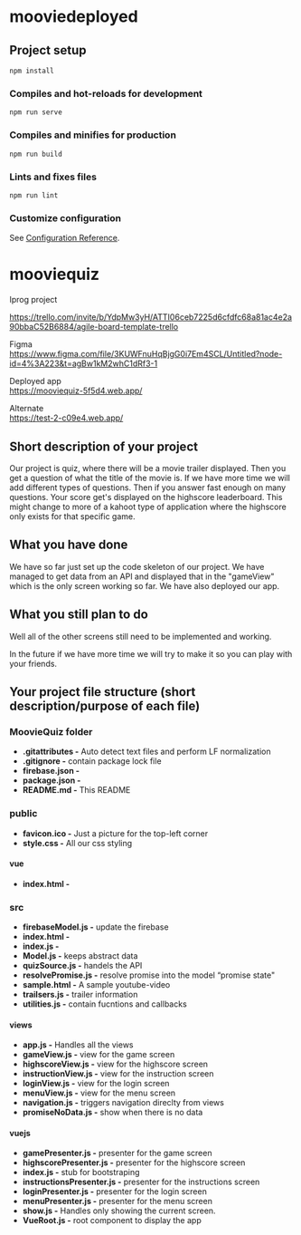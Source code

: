 # mooviedeployed

## Project setup
```
npm install
```

### Compiles and hot-reloads for development
```
npm run serve
```

### Compiles and minifies for production
```
npm run build
```

### Lints and fixes files
```
npm run lint
```

### Customize configuration
See [Configuration Reference](https://cli.vuejs.org/config/).

# mooviequiz
 Iprog project <br>

https://trello.com/invite/b/YdpMw3yH/ATTI06ceb7225d6cfdfc68a81ac4e2a90bbaC52B6884/agile-board-template-trello <br>

Figma <br>
https://www.figma.com/file/3KUWFnuHqBjgG0i7Em4SCL/Untitled?node-id=4%3A223&t=agBw1kM2whC1dRf3-1 <br>

Deployed app <br>
https://mooviequiz-5f5d4.web.app/

Alternate <br>
https://test-2-c09e4.web.app/
## Short description of your project
Our project is quiz, where there will be a movie trailer displayed. Then you get a question of what the title of the movie is. 
If we have more time we will add different types of questions. Then if you answer fast enough on many questions. Your score get's 
displayed on the highscore leaderboard. This might change to more of a kahoot type of application where the highscore only exists for that specific game.
## What you have done
We have so far just set up the code skeleton of our project. We have managed to get data from an API and displayed that in the "gameView" which is the 
only screen working so far. We have also deployed our app.
## What you still plan to do
Well all of the other screens still need to be implemented and working. 

In the future if we have more time we will try to make it so you can play with your friends.
## Your project file structure (short description/purpose of each file)
### MoovieQuiz folder
* **.gitattributes -** Auto detect text files and perform LF normalization
* **.gitignore -** contain package lock file 
* **firebase.json -**
* **package.json -**
* **README.md -** This README
### public
* **favicon.ico -** Just a picture for the top-left corner
* **style.css -** All our css styling
#### vue
* **index.html -** 
### src
* **firebaseModel.js -** update the firebase
* **index.html -**
* **index.js -** 
* **Model.js -** keeps abstract data 
* **quizSource.js -** handels the API
* **resolvePromise.js -** resolve promise into the model “promise state"
* **sample.html -** A sample youtube-video
* **trailsers.js -** trailer information 
* **utilities.js -** contain fucntions and callbacks 
#### views
* **app.js -** Handles all the views
* **gameView.js -** view for the game screen
* **highscoreView.js -** view for the highscore screen
* **instructionView.js -** view for the instruction screen
* **loginView.js -** view for the login screen
* **menuView.js -** view for the menu screen
* **navigation.js -** triggers navigation direclty from views 
* **promiseNoData.js -** show when there is no data 
#### vuejs
* **gamePresenter.js -** presenter for the game screen
* **highscorePresenter.js -** presenter for the highscore screen
* **index.js -** stub for bootstraping
* **instructionsPresenter.js -** presenter for the instructions screen
* **loginPresenter.js -** presenter for the login screen
* **menuPresenter.js -** presenter for the menu screen
* **show.js -** Handles only showing the current screen.
* **VueRoot.js -** root component to display the app
